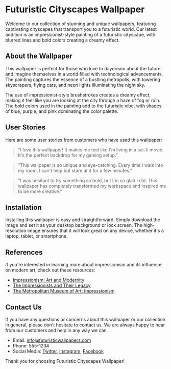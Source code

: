 <!--
Write me content for website with wallpaper which alt text is:

"An impressionist-style painting of a futuristic cityscape, with blurred lines and bold colors creating a dreamy effect."

The name/title of the page should not be 1:1 copy of the alt text but rather a real content of the website which is using this wallpaper.

- Use markdown format 
- Start with the heading
- The content should look like a real website 
- Include real sections like references, contact, user stories, etc. use things relevant to the page purpose.
- Feel free to use structure like headings, bullets, numbering, blockquotes, paragraphs, horizontal lines, etc.
- You can use formatting like bold or _italic_
- You can include UTF-8 emojis
- Links should be only #hash anchors (and you can refer to the document itself)
- Do not include images
-->

<!--font:Montserrat-->

# Futuristic Cityscapes Wallpaper

Welcome to our collection of stunning and unique wallpapers, featuring captivating cityscapes that transport you to a futuristic world. Our latest addition is an impressionist-style painting of a futuristic cityscape, with blurred lines and bold colors creating a dreamy effect.

## About the Wallpaper

This wallpaper is perfect for those who love to daydream about the future and imagine themselves in a world filled with technological advancements. The painting captures the essence of a bustling metropolis, with towering skyscrapers, flying cars, and neon lights illuminating the night sky.

The use of impressionist-style brushstrokes creates a dreamy effect, making it feel like you are looking at the city through a haze of fog or rain. The bold colors used in the painting add to the futuristic vibe, with shades of blue, purple, and pink dominating the color palette.

## User Stories

Here are some user stories from customers who have used this wallpaper:

> "I love this wallpaper! It makes me feel like I'm living in a sci-fi movie. It's the perfect backdrop for my gaming setup."

> "This wallpaper is so unique and eye-catching. Every time I walk into my room, I can't help but stare at it for a few minutes."

> "I was hesitant to try something so bold, but I'm so glad I did. This wallpaper has completely transformed my workspace and inspired me to be more creative."

## Installation

Installing this wallpaper is easy and straightforward. Simply download the image and set it as your desktop background or lock screen. The high-resolution image ensures that it will look great on any device, whether it's a laptop, tablet, or smartphone.

## References

If you're interested in learning more about impressionism and its influence on modern art, check out these resources:

- [Impressionism: Art and Modernity](#)
- [The Impressionists and Their Legacy](#)
- [The Metropolitan Museum of Art: Impressionism](#)

## Contact Us

If you have any questions or concerns about this wallpaper or our collection in general, please don't hesitate to contact us. We are always happy to hear from our customers and help in any way we can.

- Email: [info@futuristicwallpapers.com](mailto:info@futuristicwallpapers.com)
- Phone: 555-1234
- Social Media: [Twitter](#), [Instagram](#), [Facebook](#)

Thank you for choosing Futuristic Cityscapes Wallpaper!
